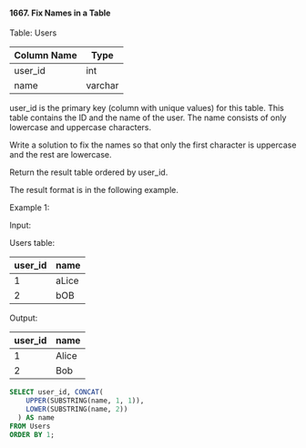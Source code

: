 #### 1667. Fix Names in a Table

Table: Users


| Column Name    | Type    |
|----------------|---------|
| user_id        | int     |
| name           | varchar |

user_id is the primary key (column with unique values) for this table.
This table contains the ID and the name of the user. The name consists of only lowercase and uppercase characters.

 

Write a solution to fix the names so that only the first character is uppercase and the rest are lowercase.

Return the result table ordered by user_id.

The result format is in the following example.

 

Example 1:

Input: 

Users table:

| user_id | name  |
|---------|-------|
| 1       | aLice |
| 2       | bOB   |

Output: 

| user_id | name  |
|---------|-------|
| 1       | Alice |
| 2       | Bob   |



```sql
SELECT user_id, CONCAT(
    UPPER(SUBSTRING(name, 1, 1)),
    LOWER(SUBSTRING(name, 2))
  ) AS name
FROM Users
ORDER BY 1;
```